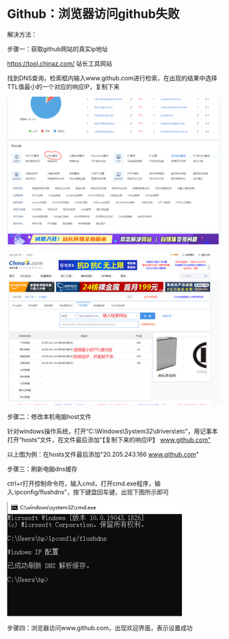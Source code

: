 # Github：浏览器访问github失败

解决方法：

步骤一：获取github网站的真实ip地址

https://tool.chinaz.com/ 站长工具网站

找到DNS查询，检索框内输入www.github.com进行检索，在出现的结果中选择TTL值最小的一个对应的响应IP，复制下来

![Github浏览器访问github失败1](https://github.com/afroginawell/BlogImages/blob/main/Github浏览器访问github失败1.png)

![Github浏览器访问github失败2](https://github.com/afroginawell/BlogImages/blob/main/Github浏览器访问github失败2.PNG)

步骤二：修改本机电脑host文件

针对windows操作系统，打开“C:\Windows\System32\drivers\etc”，用记事本打开“hosts”文件，在文件最后添加“【复制下来的响应IP】 www.github.com”

以上图为例：在hosts文件最后添加"20.205.243.166 www.github.com"

步骤三：刷新电脑dns缓存

ctrl+r打开控制命令符，输入cmd，打开cmd.exe程序，输入:ipconfig/flushdns"，按下键盘回车键，出现下图所示即可

![Github浏览器访问github失败3](https://github.com/afroginawell/BlogImages/blob/main/Github浏览器访问github失败3.PNG)

步骤四：浏览器访问www.github.com，出现欢迎界面，表示设置成功
